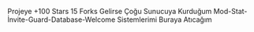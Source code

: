 Projeye +100 Stars 15 Forks Gelirse Çoğu Sunucuya Kurduğum Mod-Stat-İnvite-Guard-Database-Welcome Sistemlerimi Buraya Atıcağım

